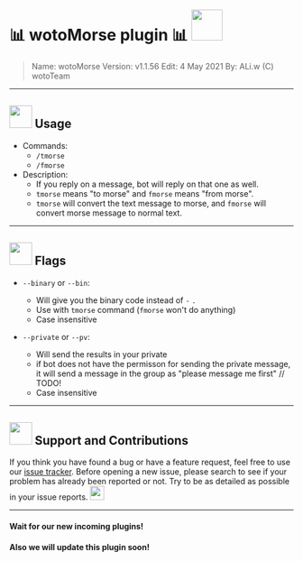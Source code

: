 # 📊 wotoMorse plugin 📊 <img src="https://raw.githubusercontent.com/aliwoto/aliwoto/main/resources/kyubey.gif" width="55px">
> Name:		wotoMorse
> Version:	v1.1.56
> Edit:		4 May 2021
> By:		ALi.w (C) wotoTeam

<hr/>

## <img src="https://raw.githubusercontent.com/aliwoto/aliwoto/main/resources/soulgem-homura.gif" width="40px"> Usage
* Commands:
  - `/tmorse` 
  - `/fmorse`
* Description:
  * If you reply on a message, bot will reply on that one as well.
  * `tmorse` means "to morse" and `fmorse` means "from morse".
  * `tmorse` will convert the text message to morse, and `fmorse` will convert morse message to normal text.

<hr/>

## <img src="https://raw.githubusercontent.com/aliwoto/aliwoto/main/resources/soulgem-madoka.gif" width="40px"> Flags

 * `--binary` or `--bin`:
   * Will give you the binary code instead of `-` `.`
   * Use with `tmorse` command (`fmorse` won't do anything)
   * Case insensitive

 * `--private` or `--pv`:
   * Will send the results in your private
   * if bot does not have the permisson for sending the private message, it will send a message in the group as "please message me first" // TODO!
   * Case insensitive

<hr/>

## <img src="https://raw.githubusercontent.com/aliwoto/aliwoto/main/resources/soulgem-kyoko.gif" width="40px"> Support and Contributions

If you think you have found a bug or have a feature request, feel free to use our [issue tracker](https://github.com/aliwoto/rudeus01/issues). Before opening a new issue, please search to see if your problem has already been reported or not.  Try to be as detailed as possible in your issue reports. <img src="https://raw.githubusercontent.com/aliwoto/aliwoto/main/resources/roxy_nod01.png" width="25px">

<hr/>

#### Wait for our new incoming plugins!
#### Also we will update this plugin soon!